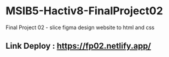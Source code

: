 # MSIB5-Hactiv8-FinalProject02
Final Project 02 - slice figma design website to html and css

## Link Deploy : https://fp02.netlify.app/